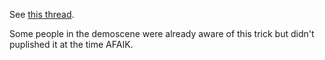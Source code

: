 See [this thread](http://www.fractalforums.com/sierpinski-gasket/revenge-of-the-half-eaten-menger-sponge/msg21700/#msg21700).

Some people in the demoscene were already aware of this trick but didn't puplished it at the time AFAIK.
